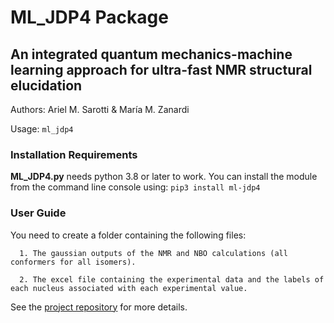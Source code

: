 # ML_JDP4 Package

## An integrated quantum mechanics-machine learning approach for ultra-fast NMR structural elucidation

Authors: Ariel M. Sarotti & María M. Zanardi 

Usage: `ml_jdp4` 

### Installation Requirements

**ML_JDP4.py** needs python 3.8 or later to work. You can install the module from the command line console using:
`pip3 install ml-jdp4`

### User Guide

You need to create a folder containing the following files: 

      1. The gaussian outputs of the NMR and NBO calculations (all conformers for all isomers).
      
      2. The excel file containing the experimental data and the labels of each nucleus associated with each experimental value.

See the [project repository](https://github.com/Sarotti-Lab/ML_J_DP4) for more details.
